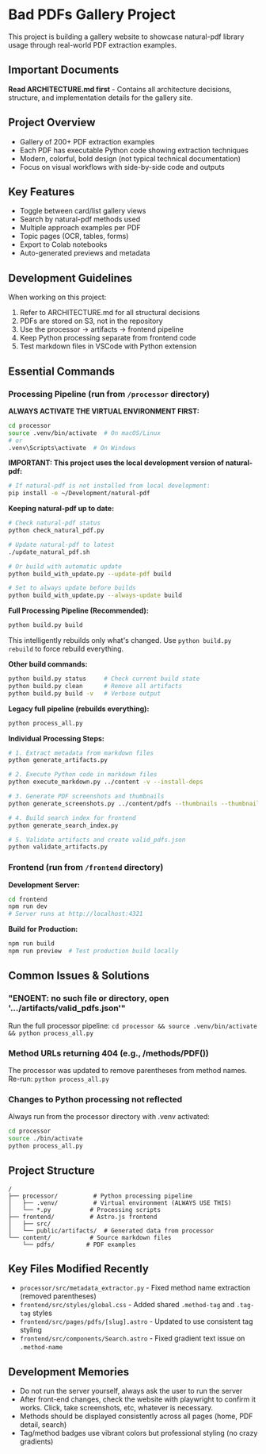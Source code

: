 # Bad PDFs Gallery Project

This project is building a gallery website to showcase natural-pdf library usage through real-world PDF extraction examples.

## Important Documents

**Read ARCHITECTURE.md first** - Contains all architecture decisions, structure, and implementation details for the gallery site.

## Project Overview

- Gallery of 200+ PDF extraction examples
- Each PDF has executable Python code showing extraction techniques
- Modern, colorful, bold design (not typical technical documentation)
- Focus on visual workflows with side-by-side code and outputs

## Key Features

- Toggle between card/list gallery views
- Search by natural-pdf methods used
- Multiple approach examples per PDF
- Topic pages (OCR, tables, forms)
- Export to Colab notebooks
- Auto-generated previews and metadata

## Development Guidelines

When working on this project:
1. Refer to ARCHITECTURE.md for all structural decisions
2. PDFs are stored on S3, not in the repository
3. Use the processor → artifacts → frontend pipeline
4. Keep Python processing separate from frontend code
5. Test markdown files in VSCode with Python extension

## Essential Commands

### Processing Pipeline (run from `/processor` directory)

**ALWAYS ACTIVATE THE VIRTUAL ENVIRONMENT FIRST:**
```bash
cd processor
source .venv/bin/activate  # On macOS/Linux
# or
.venv\Scripts\activate  # On Windows
```

**IMPORTANT: This project uses the local development version of natural-pdf:**
```bash
# If natural-pdf is not installed from local development:
pip install -e ~/Development/natural-pdf
```

**Keeping natural-pdf up to date:**
```bash
# Check natural-pdf status
python check_natural_pdf.py

# Update natural-pdf to latest
./update_natural_pdf.sh

# Or build with automatic update
python build_with_update.py --update-pdf build

# Set to always update before builds
python build_with_update.py --always-update build
```

**Full Processing Pipeline (Recommended):**
```bash
python build.py build
```
This intelligently rebuilds only what's changed. Use `python build.py rebuild` to force rebuild everything.

**Other build commands:**
```bash
python build.py status     # Check current build state
python build.py clean      # Remove all artifacts
python build.py build -v   # Verbose output
```

**Legacy full pipeline (rebuilds everything):**
```bash
python process_all.py
```

**Individual Processing Steps:**
```bash
# 1. Extract metadata from markdown files
python generate_artifacts.py

# 2. Execute Python code in markdown files
python execute_markdown.py ../content -v --install-deps

# 3. Generate PDF screenshots and thumbnails
python generate_screenshots.py ../content/pdfs --thumbnails --thumbnail-size 400 400 -v

# 4. Build search index for frontend
python generate_search_index.py

# 5. Validate artifacts and create valid_pdfs.json
python validate_artifacts.py
```

### Frontend (run from `/frontend` directory)

**Development Server:**
```bash
cd frontend
npm run dev
# Server runs at http://localhost:4321
```

**Build for Production:**
```bash
npm run build
npm run preview  # Test production build locally
```

## Common Issues & Solutions

### "ENOENT: no such file or directory, open '.../artifacts/valid_pdfs.json'"
Run the full processor pipeline: `cd processor && source .venv/bin/activate && python process_all.py`

### Method URLs returning 404 (e.g., /methods/PDF())
The processor was updated to remove parentheses from method names. Re-run: `python process_all.py`

### Changes to Python processing not reflected
Always run from the processor directory with .venv activated:
```bash
cd processor
source ./bin/activate
python process_all.py
```

## Project Structure

```
/
├── processor/          # Python processing pipeline
│   ├── .venv/          # Virtual environment (ALWAYS USE THIS)
│   └── *.py           # Processing scripts
├── frontend/          # Astro.js frontend
│   ├── src/
│   └── public/artifacts/  # Generated data from processor
└── content/           # Source markdown files
    └── pdfs/         # PDF examples
```

## Key Files Modified Recently

- `processor/src/metadata_extractor.py` - Fixed method name extraction (removed parentheses)
- `frontend/src/styles/global.css` - Added shared `.method-tag` and `.tag-tag` styles
- `frontend/src/pages/pdfs/[slug].astro` - Updated to use consistent tag styling
- `frontend/src/components/Search.astro` - Fixed gradient text issue on `.method-name`

## Development Memories

- Do not run the server yourself, always ask the user to run the server
- After front-end changes, check the website with playwright to confirm it works. Click, take screenshots, etc, whatever is necessary.
- Methods should be displayed consistently across all pages (home, PDF detail, search)
- Tag/method badges use vibrant colors but professional styling (no crazy gradients)